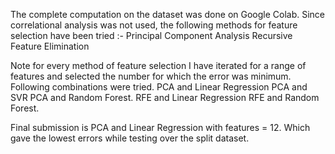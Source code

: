 The complete computation on the dataset was done on Google Colab.
Since correlational analysis was not used, the following methods for feature selection have been tried :-
Principal Component Analysis
Recursive Feature Elimination

Note for every method of feature selection I have iterated for a range of features and selected the number for which the error was minimum.
Following combinations were tried.
PCA and Linear Regression 
PCA and SVR
PCA and Random Forest.
RFE and Linear Regression
RFE and Random Forest.

Final submission is PCA and Linear Regression with features = 12. Which gave the lowest errors while testing over the split dataset.



